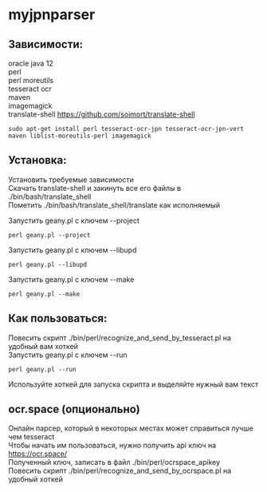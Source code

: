# myjpnparser  
  
## Зависимости:  
  
oracle java 12  
perl  
perl moreutils  
tesseract ocr  
maven  
imagemagick  
translate-shell https://github.com/soimort/translate-shell  
  
`sudo apt-get install perl tesseract-ocr-jpn tesseract-ocr-jpn-vert maven liblist-moreutils-perl imagemagick`
  
  
## Установка:  

Установить требуемые зависимости  
Скачать translate-shell и закинуть все его файлы в ./bin/bash/translate_shell  
Пометить ./bin/bash/translate_shell/translate как исполняемый  

Запустить geany.pl c ключем --project  
  
`perl geany.pl --project`  

Запустить geany.pl c ключем --libupd  
  
`perl geany.pl --libupd`  
  

Запустить geany.pl c ключем --make  
  
`perl geany.pl --make`  
  
  
## Как пользоваться:  
  
Повесить скрипт ./bin/perl/recognize_and_send_by_tesseract.pl на удобный вам хоткей  
Запустить geany.pl c ключем --run  

`perl geany.pl --run`  
  
Используйте хоткей для запуска скрипта и выделяйте нужный вам текст  
  
## ocr.space (опционально)

Онлайн парсер, который в некоторых местах может справиться лучше чем tesseract  
Чтобы начать им пользоваться, нужно получить api ключ на https://ocr.space/  
Полученный ключ, записать в файл ./bin/perl/ocrspace_apikey  
Повесить скрипт ./bin/perl/recognize_and_send_by_ocrspace.pl на удобный хоткей

